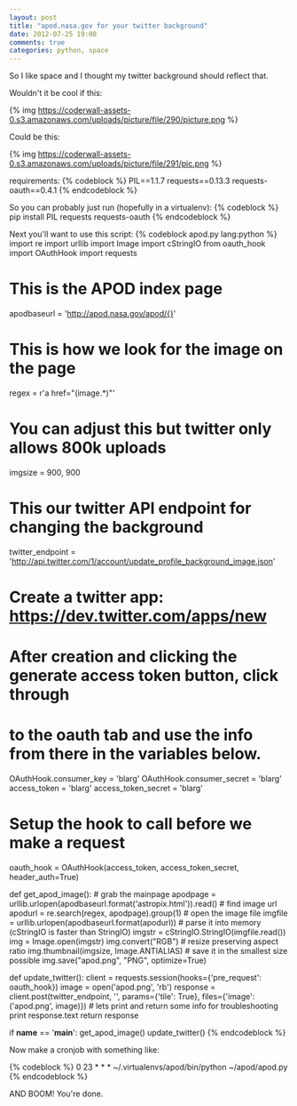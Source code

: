 ```yaml
---
layout: post
title: "apod.nasa.gov for your twitter background"
date: 2012-07-25 19:00
comments: true
categories: python, space
---
```


So I like space and I thought my twitter background should reflect that. 

Wouldn't it be cool if this:

{% img https://coderwall-assets-0.s3.amazonaws.com/uploads/picture/file/290/picture.png %}

Could be this:

{% img https://coderwall-assets-0.s3.amazonaws.com/uploads/picture/file/291/pic.png %}

requirements:
{% codeblock %}
PIL==1.1.7
requests==0.13.3
requests-oauth==0.4.1
{% endcodeblock %}

So you can probably just run (hopefully in a virtualenv):
{% codeblock %}
pip install PIL requests requests-oauth
{% endcodeblock %}

Next you'll want to use this script:
{% codeblock apod.py lang:python %}
import re
import urllib
import Image
import cStringIO
from oauth_hook import OAuthHook
import requests

# This is the APOD index page
apodbaseurl = 'http://apod.nasa.gov/apod/{}'
# This is how we look for the image on the page
regex = r'a href="(image.*)"'
# You can adjust this but twitter only allows 800k uploads
imgsize = 900, 900
# This our twitter API endpoint for changing the background
twitter_endpoint = 'http://api.twitter.com/1/account/update_profile_background_image.json'

# Create a twitter app: https://dev.twitter.com/apps/new
# After creation and clicking the generate access token button, click through
# to the oauth tab and use the info from there in the variables below.
OAuthHook.consumer_key = 'blarg'
OAuthHook.consumer_secret = 'blarg'
access_token = 'blarg'
access_token_secret = 'blarg'
# Setup the hook to call before we make a request
oauth_hook = OAuthHook(access_token, access_token_secret, header_auth=True)


def get_apod_image():
    # grab the mainpage
    apodpage = urllib.urlopen(apodbaseurl.format('astropix.html')).read()
    # find image url
    apodurl = re.search(regex, apodpage).group(1)
    # open the image file
    imgfile = urllib.urlopen(apodbaseurl.format(apodurl))
    # parse it into memory (cStringIO is faster than StringIO)
    imgstr = cStringIO.StringIO(imgfile.read())
    img = Image.open(imgstr)
    img.convert("RGB")
    # resize preserving aspect ratio
    img.thumbnail(imgsize, Image.ANTIALIAS)
    # save it in the smallest size possible
    img.save("apod.png", "PNG", optimize=True)


def update_twitter():
    client = requests.session(hooks={'pre_request': oauth_hook})
    image = open('apod.png', 'rb')
    response = client.post(twitter_endpoint, '', params={'tile': True},
                           files={'image': ('apod.png', image)})
    # lets print and return some info for troubleshooting
    print response.text
    return response

if __name__ == '__main__':
    get_apod_image()
    update_twitter()
{% endcodeblock %}

Now make a cronjob with something like:

{% codeblock %}
0 23 * * * ~/.virtualenvs/apod/bin/python ~/apod/apod.py
{% endcodeblock %}

AND BOOM! You're done.